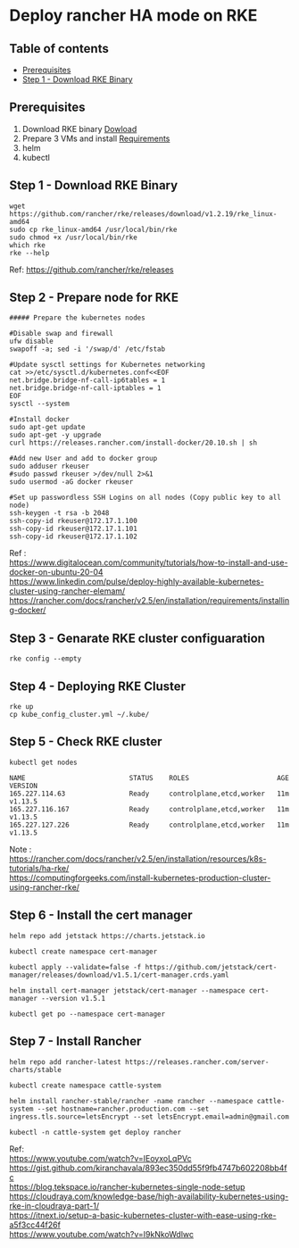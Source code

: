 # Deploy rancher HA mode on RKE
## Table of contents
  - [Prerequisites](#prerequisites)
  - [Step 1 - Download RKE Binary](#step-1---download-rke-binary)
## Prerequisites
1. Download RKE binary [Dowload](https://rancher.com/docs/rke/latest/en/installation/#download-the-rke-binary)
2. Prepare 3 VMs and install [Requirements](https://rancher.com/docs/rke/latest/en/os/)
3. helm
4. kubectl

## Step 1 - Download RKE Binary
```shell
wget https://github.com/rancher/rke/releases/download/v1.2.19/rke_linux-amd64
sudo cp rke_linux-amd64 /usr/local/bin/rke
sudo chmod +x /usr/local/bin/rke
which rke
rke --help
```
Ref: https://github.com/rancher/rke/releases
## Step 2 - Prepare node for RKE
```shell
##### Prepare the kubernetes nodes

#Disable swap and firewall
ufw disable
swapoff -a; sed -i '/swap/d' /etc/fstab

#Update sysctl settings for Kubernetes networking
cat >>/etc/sysctl.d/kubernetes.conf<<EOF
net.bridge.bridge-nf-call-ip6tables = 1
net.bridge.bridge-nf-call-iptables = 1
EOF
sysctl --system

#Install docker
sudo apt-get update
sudo apt-get -y upgrade
curl https://releases.rancher.com/install-docker/20.10.sh | sh

#Add new User and add to docker group
sudo adduser rkeuser
#sudo passwd rkeuser >/dev/null 2>&1
sudo usermod -aG docker rkeuser

#Set up passwordless SSH Logins on all nodes (Copy public key to all node)
ssh-keygen -t rsa -b 2048
ssh-copy-id rkeuser@172.17.1.100
ssh-copy-id rkeuser@172.17.1.101
ssh-copy-id rkeuser@172.17.1.102
```
Ref :   
https://www.digitalocean.com/community/tutorials/how-to-install-and-use-docker-on-ubuntu-20-04   
https://www.linkedin.com/pulse/deploy-highly-available-kubernetes-cluster-using-rancher-elemam/   
https://rancher.com/docs/rancher/v2.5/en/installation/requirements/installing-docker/   
## Step 3 - Genarate RKE cluster configuaration
```shell
rke config --empty
```
## Step 4 - Deploying RKE Cluster
```shell
rke up
cp kube_config_cluster.yml ~/.kube/
```

## Step 5 - Check RKE cluster
```shell
kubectl get nodes

NAME                          STATUS    ROLES                      AGE       VERSION
165.227.114.63                Ready     controlplane,etcd,worker   11m       v1.13.5
165.227.116.167               Ready     controlplane,etcd,worker   11m       v1.13.5
165.227.127.226               Ready     controlplane,etcd,worker   11m       v1.13.5
```
Note :   
https://rancher.com/docs/rancher/v2.5/en/installation/resources/k8s-tutorials/ha-rke/   
https://computingforgeeks.com/install-kubernetes-production-cluster-using-rancher-rke/
## Step 6 - Install the cert manager
```
helm repo add jetstack https://charts.jetstack.io

kubectl create namespace cert-manager

kubectl apply --validate=false -f https://github.com/jetstack/cert-manager/releases/download/v1.5.1/cert-manager.crds.yaml

helm install cert-manager jetstack/cert-manager --namespace cert-manager --version v1.5.1

kubectl get po --namespace cert-manager
```
## Step 7 - Install Rancher
```shell
helm repo add rancher-latest https://releases.rancher.com/server-charts/stable

kubectl create namespace cattle-system

helm install rancher-stable/rancher -name rancher --namespace cattle-system --set hostname=rancher.production.com --set ingress.tls.source=letsEncrypt --set letsEncrypt.email=admin@gmail.com

kubectl -n cattle-system get deploy rancher
```

Ref:   
https://www.youtube.com/watch?v=IEoyxoLqPVc   
https://gist.github.com/kiranchavala/893ec350dd55f9fb4747b602208bb4fc   
https://blog.tekspace.io/rancher-kubernetes-single-node-setup   
https://cloudraya.com/knowledge-base/high-availability-kubernetes-using-rke-in-cloudraya-part-1/   
https://itnext.io/setup-a-basic-kubernetes-cluster-with-ease-using-rke-a5f3cc44f26f   
https://www.youtube.com/watch?v=I9kNkoWdlwc   


